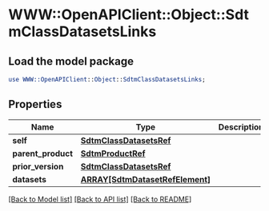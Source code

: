 # WWW::OpenAPIClient::Object::SdtmClassDatasetsLinks

## Load the model package
```perl
use WWW::OpenAPIClient::Object::SdtmClassDatasetsLinks;
```

## Properties
Name | Type | Description | Notes
------------ | ------------- | ------------- | -------------
**self** | [**SdtmClassDatasetsRef**](SdtmClassDatasetsRef.md) |  | [optional] 
**parent_product** | [**SdtmProductRef**](SdtmProductRef.md) |  | [optional] 
**prior_version** | [**SdtmClassDatasetsRef**](SdtmClassDatasetsRef.md) |  | [optional] 
**datasets** | [**ARRAY[SdtmDatasetRefElement]**](SdtmDatasetRefElement.md) |  | [optional] 

[[Back to Model list]](../README.md#documentation-for-models) [[Back to API list]](../README.md#documentation-for-api-endpoints) [[Back to README]](../README.md)


